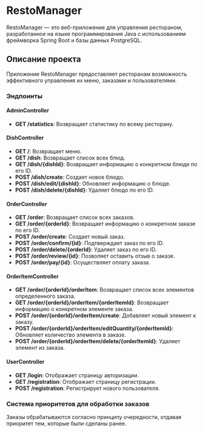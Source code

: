 # RestoManager

RestoManager — это веб-приложение для управления рестораном, разработанное на языке программирования Java с использованием фреймворка Spring Boot и базы данных PostgreSQL.

## Описание проекта

Приложение RestoManager предоставляет ресторанам возможность эффективного управления их меню, заказами и пользователями.

### Эндпоинты

#### AdminController

- **GET /statistics**: Возвращает статистику по всему ресторану.

#### DishController

- **GET /**: Возвращает меню.
- **GET /dish**: Возвращает список всех блюд.
- **GET /dish/{dishId}**: Возвращает информацию о конкретном блюде по его ID.
- **POST /dish/create**: Создает новое блюдо.
- **POST /dish/edit/{dishId}**: Обновляет информацию о блюде.
- **POST /dish/delete/{dishId}**: Удаляет блюдо по его ID.

#### OrderController

- **GET /order**: Возвращает список всех заказов.
- **GET /order/{orderId}**: Возвращает информацию о конкретном заказе по его ID.
- **POST /order/create**: Создает новый заказ.
- **POST /order/confirm/{id}**: Подтверждает заказ по его ID.
- **POST /order/delete/{orderId}**: Удаляет заказ по его ID.
- **POST /order/review/{id}**: Позволяет оставить отзыв о заказе.
- **POST /order/pay/{id}**: Осуществляет оплату заказа.

#### OrderItemController

- **GET /order/{orderId}/orderItem**: Возвращает список всех элементов определенного заказа.
- **GET /order/{orderId}/orderItem/{orderItemId}**: Возвращает информацию о конкретном элементе заказа.
- **POST /order/{orderId}/orderItem/create**: Добавляет новый элемент к заказу.
- **POST /order/{orderId}/orderItem/editQuantity/{orderItemId}**: Обновляет количество элемента в заказе.
- **POST /order/{orderId}/orderItem/delete/{orderItemId}**: Удаляет элемент из заказа.

#### UserController

- **GET /login**: Отображает страницу авторизации.
- **GET /registration**: Отображает страницу регистрации.
- **POST /registration**: Регистрирует нового пользователя.

### Система приоритетов для обработки заказов

Заказы обрабатываются согласно принципу очередности, отдавая приоритет тем, которые были сделаны ранее.
